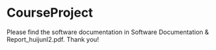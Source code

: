 # CourseProject

Please find the software documentation in Software Documentation & Report_huijunl2.pdf. Thank you!


